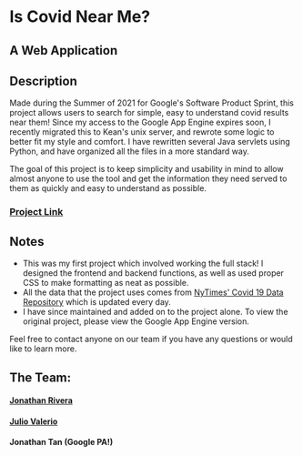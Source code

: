 # Is Covid Near Me?
## A Web Application

## Description
Made during the Summer of 2021 for Google's Software Product Sprint, this project allows users to search for simple, easy to understand covid results near them! Since my access to the Google App Engine expires soon, I recently migrated this to Kean's unix server, and rewrote some logic to better fit my style and comfort. I have rewritten several Java servlets using Python, and have organized all the files in a more standard way.

The goal of this project is to keep simplicity and usability in mind to allow almost anyone to use the tool and get the information they need served to them as quickly and easy to understand as possible.

### [Project Link](http://thejonathanrivera.com/IsCovidNearMe)<br/>

## Notes
 * This was my first project which involved working the full stack! I designed the frontend and backend functions, as well as used proper CSS to make formatting as neat as possible.
 * All the data that the project uses comes from [NyTimes' Covid 19 Data Repository](https://github.com/nytimes/covid-19-data) which is updated every day.
 * I have since maintained and added on to the project alone. To view the original project, please view the Google App Engine version.

Feel free to contact anyone on our team if you have any questions or would like to learn more.

## The Team:
#### [Jonathan Rivera](http://thejonathanrivera.com "Jonathan's Portfolio")
#### [Julio Valerio](http://juliovalerio.com "Julio's Portfolio")
#### Jonathan Tan (Google PA!)

